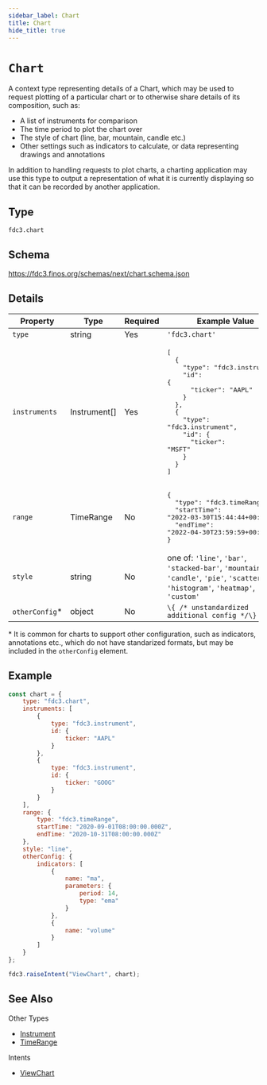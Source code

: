 ```yaml
---
sidebar_label: Chart
title: Chart
hide_title: true
---
```

# `Chart`

A context type representing details of a Chart, which may be used to request plotting of a particular chart or to otherwise share details of its composition, such as:

* A list of instruments for comparison
* The time period to plot the chart over
* The style of chart (line, bar, mountain, candle etc.)
* Other settings such as indicators to calculate, or data representing drawings and annotations

In addition to handling requests to plot charts, a charting application may use this type to output a representation of what it is currently displaying so that it can be recorded by another application.

## Type

`fdc3.chart`

## Schema

https://fdc3.finos.org/schemas/next/chart.schema.json

## Details

| Property         | Type            | Required | Example Value        |
|------------------|-----------------|----------|----------------------|
| `type`           | string          | Yes      | `'fdc3.chart'`     |
| `instruments`    | Instrument[]  | Yes      | <pre>[<br/>&emsp;&emsp;\{<br/>&emsp;&emsp;&emsp;&emsp;"type": "fdc3.instrument",<br/>&emsp;&emsp;&emsp;&emsp;"id": \{<br/>&emsp;&emsp;&emsp;&emsp;&emsp;&emsp;"ticker": "AAPL"<br/>&emsp;&emsp;&emsp;&emsp;\}<br/>&emsp;&emsp;\},<br/>&emsp;&emsp;\{<br/>&emsp;&emsp;&emsp;&emsp;"type": "fdc3.instrument",<br/>&emsp;&emsp;&emsp;&emsp;"id": \{<br/>&emsp;&emsp;&emsp;&emsp;&emsp;&emsp;"ticker": "MSFT"<br/>&emsp;&emsp;&emsp;&emsp;\}<br/>&emsp;&emsp;\}<br/>]</pre> |
| `range` | TimeRange  | No       | <pre>\{<br/>&emsp;&emsp;"type": "fdc3.timeRange",<br/>&emsp;&emsp;"startTime": "2022-03-30T15:44:44+00:00",<br/>&emsp;&emsp;"endTime": "2022-04-30T23:59:59+00:00"<br/>\}</pre>            |
| `style`    | string  | No       | one of: `'line'`, `'bar'`, `'stacked-bar'`, `'mountain'`, `'candle'`, `'pie'`, `'scatter'`, `'histogram'`, `'heatmap'`, `'custom'`      |
| `otherConfig`* | object  | No |  `\{ /* unstandardized additional config */\}`  |

\* It is common for charts to support other configuration, such as indicators, annotations etc., which do not have standarized formats, but may be included in the `otherConfig` element.

## Example

```js
const chart = {
    type: "fdc3.chart",
    instruments: [
        {
            type: "fdc3.instrument",
            id: {
                ticker: "AAPL"
            }
        },
        {
            type: "fdc3.instrument",
            id: {
                ticker: "GOOG"
            }
        }
    ],
    range: {
        type: "fdc3.timeRange",
        startTime: "2020-09-01T08:00:00.000Z",
        endTime: "2020-10-31T08:00:00.000Z"
    },
    style: "line",
    otherConfig: {
        indicators: [
            {
                name: "ma",
                parameters: {
                    period: 14,
                    type: "ema"
                }
            },
            {
                name: "volume"
            }
        ]
    }
};

fdc3.raiseIntent("ViewChart", chart);
```

## See Also

Other Types

* [Instrument](Instrument)
* [TimeRange](TimeRange)

Intents

* [ViewChart](../../intents/ref/ViewChart)
